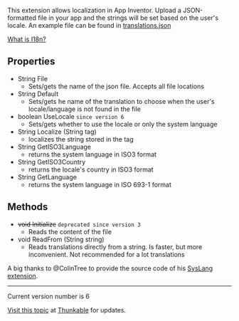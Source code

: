 This extension allows localization in App Inventor. Upload a JSON-formatted file in your app and the strings will be set based on the user's locale. An example file can be found in [translations.json](translations.json)

[What is I18n?](https://en.wikipedia.org/wiki/Internationalization_and_localization)

## Properties
* String File
  * Sets/gets the name of the json file. Accepts all file locations
* String Default
  * Sets/gets he name of the translation to choose when the user's locale/language is not found in the file
* boolean UseLocale `since version 6`
  * Sets/gets whether to use the locale or only the system language
* String Localize (String tag)
  * localizes the string stored in the tag
* String GetISO3Language
  * returns the system language in ISO3 format
* String GetISO3Country
  * returns the locale's country in ISO3 format
* String GetLanguage
  * returns the system language in ISO 693-1 format

## Methods
* <s>void Initialize</s> `deprecated since version 3`
  * Reads the content of the file
* void ReadFrom (String string)
  * Reads translations directly from a string. Is faster, but more inconvenient. Not recommended for a lot translations

A big thanks to @ColinTree to provide the source code of his [SysLang extension](https://github.com/OpenSourceAIX/ColinTreeSysLang).

---

Current version number is 6

[Visit this topic](https://community.thunkable.com/t/localization-extension/7063) at [Thunkable](http:/thunkable.com) for updates.
